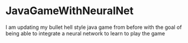 # JavaGameWithNeuralNet

I am updating my bullet hell style java game from before with the goal of being able to integrate a neural network to learn to play the game
